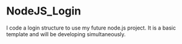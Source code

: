 # NodeJS_Login
I code a login structure to use my future node.js project. It is a basic template and will be developing simultaneously.
